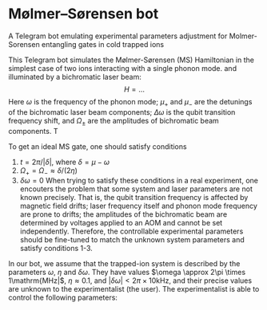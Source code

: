 # Mølmer–Sørensen bot
A Telegram bot emulating experimental parameters adjustment for Molmer-Sorensen entangling gates in cold trapped ions

This Telegram bot simulates the Mølmer-Sørensen (MS) Hamiltonian in the simplest case of two ions interacting with a single phonon mode. and illuminated by a bichromatic laser beam:
$$H=\dots$$
Here $\omega$ is the frequency of the phonon mode; $\mu_+$ and $\mu_-$ are the detunings of the bichromatic laser beam components; $\Delta\omega$ is the qubit transition frequency shift, and $\Omega_\pm$ are the amplitudes of bichromatic beam components. T

To get an ideal MS gate, one should satisfy conditions
1. $t = 2\pi/|\delta|$, where $\delta=\mu-\omega$
2. $\Omega_+=\Omega_-\approx \delta/(2\eta)$
3. $\delta\omega=0$
When trying to satisfy these conditions in a real experiment, one encouters the problem that some system and laser parameters are not known precisely. That is, the qubit transition frequency is affected by magnetic field drifts; laser frequency itself and
phonon mode frequency are prone to drifts; the amplitudes of the bichromatic beam are determined by voltages applied to an AOM and cannot be set independently. Therefore, the controllable experimental parameters should be fine-tuned to match the unknown system parameters and satisfy conditions 1-3.

In our bot, we assume that the trapped-ion system is described by the parameters $\omega$, $\eta$ and $\delta\omega$. They have values $\omega \approx 2\pi \times 1\mathrm{MHz|$, $\eta \approx 0.1$, and 
$|\delta\omega| < 2\pi \times 10\mathrm{kHz}$, and their precise values are unknown to the experimentalist (the user). The experimentalist is able to control the following parameters:
